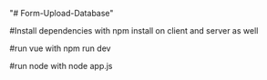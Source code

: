 "# Form-Upload-Database" 

#Install dependencies with npm install
on client and server as well

#run vue with npm run dev

#run node with node app.js
